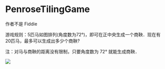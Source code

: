 # PenroseTilingGame
作者不是 Fiddie 

游戏规则：5匹马如图排列(角度数为72°)，即可在正中央生成一个商鞅．现在有20匹马，最多可以生成出多少个商鞅?

注：对马与商鞅的距离没有限制，只要角度数为 72° 就能生成商鞅．

![](Horse.jpg=35%x)

